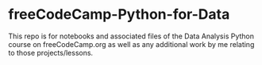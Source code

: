 # freeCodeCamp-Python-for-Data
This repo is for notebooks and associated files of the Data Analysis Python course on freeCodeCamp.org as well as any additional work by me relating to those projects/lessons.
